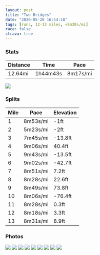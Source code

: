 ```yaml
---
layout: post
title: "Two Bridges"
date: "2020-05-20 16:54:18"
tags: [runs, 12-13 miles, <8m30s/mi]
race: false
strava: true
---
```


### Stats

| Distance | Time | Pace |
|----------|------|------|
|12.64mi|1h44m43s|8m17s/mi|

<img src='https://maps.googleapis.com/maps/api/staticmap?maptype=roadmap&path=enc:kcwwF`ksbMtBuFdAiDjA_AhAS|@cBb@IDo@j@YzBeD~Co@h@c@fAoBbAa@f@G`A\h@yAtBcAb@_B~@w@Ra@@a@dEs@w@o@DMg@_Ac@MI]bJZ`@lAA^j@@`@PMFnB`@MJj[|@~WzC|BFr@oBb@m@zEzBh@?p@fBv@p@p@EANPR|u@nc@i@EpG~B\Xn@xAlEtC~@|@rA`Bv@Zb@d@Lt@fB`@f@b@Jf@lFnDfApApBnAnAvA`A^tDdE|@v@xAdA|AcB|@eCHs@|Aa@xEdC\Z|@@d@l@r@c@CT^TpB_@`Ab@z@[vBoBbDwEVGlBkD~DoEhA}Af@_BlAmAh@kAd@UdB{CdAm@t@_BjEgFlEqGNu@lE_F|BwCjJsMWW@oEH[G}AJQK[BaBHg@W{@F[t@g@l@aAn@uCHeBAWKCF_HOwA^mAMiBJqCPk@IiAdB]ZTRa@hBHJeADyDz@iPFkEKcALc@OsATcCK{BJ@Vu@LmBKqC`@yKNaHH}EBgI{@yIAoBOm@WOYcDqEoCiCsEo@e@uC~CsAr@ATg@V_@r@m@`@[t@gA~@u@`CCxAm@`DmB|CxAhCgBjBkChEoA`AqEbAoDtA{BE_BBiGp@sCo@cADm@]e@VGMIu@ZmBDkBYyACgAZyAT}ACu@TyDCk@q@OUE_@`@k@bC_AlB}@jF_@j@i@vBIrAJfAo@|@y@lB@j@Ur@Dd@CV{@rCClA]fA[hC]r@Bp@o@dBs@tEYf@wAvFBf@]~A_@l@qBdMeAxA_@vCwA~HkA`C}@tFk@fAw@tFAdAg@bCWTkAnEY`DUr@QjE_BvDBtAa@b@cAhCOfCc@pBw@l@KZO`Di@bDWh@EzASnAqCxIqB?aEoAc@PgD}AqBmCaAWUH_Am@CKLCm@s@wAm@i@m@uAe@aAuAcE}BSBcCuCkA_@iAmA}@]qCgDm@GOw@cA_@uDeAo@F{Aq@FNOEi@g@gA\q@[uAKeARy@]}Cf@iA}AeCyAOJk@vBk@r@_DVyCe@_DiAsBDEa@eCUyCkAuAb@eAQKEeBOk@^w@DwBWqAs@sCSgBk@k@e@mBXe@QmAf@qA?mCcB{Ax@a@Ow@LyA{AuA?NHq@m@sADu@E{Bq@}ACk@z@?b@]x@&key=AIzaSyC1MId7bFpkLXNAaYhBSTb8jLyiSqzbDtM&size=800x800&markers=color:yellow|label:S|40.7559,-73.99617&markers=color:green|label:F|40.752119999999984,-73.98815'>

### Splits

| Mile | Pace | Elevation |
|------|------|-----------|
|1|8m53s/mi|-1ft|
|2|5m23s/mi|-2ft|
|3|7m45s/mi|-13.8ft|
|4|9m06s/mi|40.4ft|
|5|9m43s/mi|-13.5ft|
|6|9m02s/mi|-42.7ft|
|7|8m51s/mi|7.2ft|
|8|8m28s/mi|22.6ft|
|9|8m49s/mi|73.8ft|
|10|8m06s/mi|-76.4ft|
|11|8m28s/mi|0.3ft|
|12|8m18s/mi|3.3ft|
|13|8m31s/mi|8.9ft|

### Photos
<img src='https://dgtzuqphqg23d.cloudfront.net/rk-Z-W_qHdy_uhHguocPs-IRo4w5pMvtyD2lBZnFnac-768x768.jpg'>

<img src='https://dgtzuqphqg23d.cloudfront.net/7EuclUBVeDZp0W65Q_PneJ7OWpBMxmHYgaNGDMOpHy4-768x768.jpg'>

<img src='https://dgtzuqphqg23d.cloudfront.net/wU5p9IHjVNCLudx6w5XHwox03SJqd5tmRcmhYQWR_ig-576x768.jpg'>

<img src='https://dgtzuqphqg23d.cloudfront.net/36ps4VaCz5WabNYavsLikYMfiN42TnSwm-SKdN_TNpY-768x768.jpg'>

<img src='https://dgtzuqphqg23d.cloudfront.net/P-izhATNchOqDzGVU9lirybXcFX516q4ei5sK90iwJo-768x768.jpg'>

<img src='https://dgtzuqphqg23d.cloudfront.net/NdRG4SQBEPoj8ghpEmYEV4JG3nLiViY-KFcDIQACFm0-768x768.jpg'>

<img src='https://dgtzuqphqg23d.cloudfront.net/CRyMSKG6djumHnXqXR6eB_fmpJDlOPblENmBXNrHFBU-768x768.jpg'>

<img src='https://dgtzuqphqg23d.cloudfront.net/v0SQpatkLV-cCdxSb6aaYCs3osMdqAgeujlezAzeHjs-768x768.jpg'>

<img src='https://dgtzuqphqg23d.cloudfront.net/um3T3I8wH50JS9QW5msJJ9nh8HB17HDBtQSXp0querU-768x767.jpg'>
